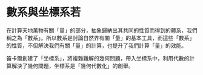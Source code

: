 # 數系與坐標系**若**

在計算天地萬物有關「量」的部分，抽象歸納出其共同的性質而得到的體系，我們稱之為「數系」。所以數系是討論自然界有關「量」的基本工具，而這些「數系」的性質，不但解決我們有關「量」的計算，也提升了我們計算「量」的效能。

笛卡爾創建了「坐標系」，將複雜難解的幾何問題，帶入坐標系中，利用代數的計算解決了幾何問題，坐標系是「幾何代數化」的創舉。

